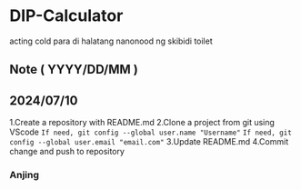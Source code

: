 # DIP-Calculator
acting cold para di halatang nanonood ng skibidi toilet

## Note ( YYYY/DD/MM )
## 2024/07/10
1.Create a repository with README.md
2.Clone a project from git using VScode
    ```If need, git config --global user.name "Username"```
   ```If need, git config --global user.email "email.com"```
3.Update README.md
4.Commit change and push to repository

### Anjing

